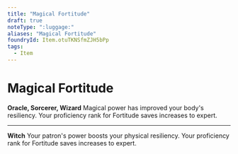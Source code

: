 ```yaml
---
title: "Magical Fortitude"
draft: true
noteType: ":luggage:"
aliases: "Magical Fortitude"
foundryId: Item.otuTKNSfmZJH5bPp
tags:
  - Item
---
```


# Magical Fortitude

**Oracle, Sorcerer, Wizard** Magical power has improved your body's resiliency. Your proficiency rank for Fortitude saves increases to expert.

* * *

**Witch** Your patron's power boosts your physical resiliency. Your proficiency rank for Fortitude saves increases to expert.

